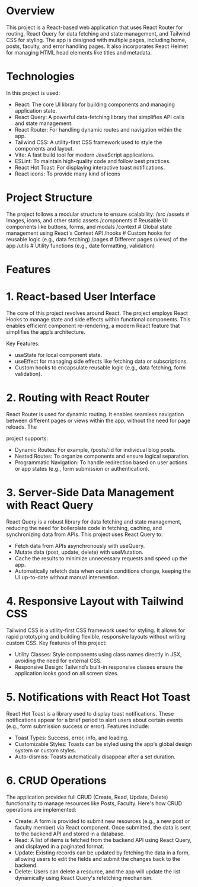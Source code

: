 # Overview
This project is a React-based web application that uses React Router for routing, React Query for data fetching and state management, and Tailwind CSS for styling. The app is designed with multiple pages, including home, posts, faculty, and error handling pages. It also incorporates React Helmet for managing HTML head elements like titles and metadata.

# Technologies
In this project is used:
- React: The core UI library for building components and managing application state.
- React Query: A powerful data-fetching library that simplifies API calls and state management.
- React Router: For handling dynamic routes and navigation within the app.
- Tailwind CSS: A utility-first CSS framework used to style the components and layout.
- Vite: A fast build tool for modern JavaScript applications.
- ESLint: To maintain high-quality code and follow best practices.
- React Hot Toast: For displaying interactive toast notifications.
- React icons: To provide many kind of icons

# Project Structure
The project follows a modular structure to ensure scalability:
/src
  /assets      # Images, icons, and other static assets
  /components  # Reusable UI components like buttons, forms, and modals
  /context     # Global state management using React's Context API
  /hooks       # Custom hooks for reusable logic (e.g., data fetching)
  /pages       # Different pages (views) of the app
  /utils       # Utility functions (e.g., date formatting, validation)

# Features
# 1. React-based User Interface
The core of this project revolves around React. The project employs React Hooks to manage state and side effects within functional components. This enables efficient component re-rendering, a modern React feature that simplifies the app’s architecture.

Key Features:
- useState for local component state.
- useEffect for managing side effects like fetching data or subscriptions.
- Custom hooks to encapsulate reusable logic (e.g., data fetching, form validation).

# 2. Routing with React Router
React Router is used for dynamic routing. It enables seamless navigation between different pages or views within the app, without the need for page reloads. The 

project supports:
- Dynamic Routes: For example, /posts/:id for individual blog posts.
- Nested Routes: To organize components and ensure logical separation.
- Programmatic Navigation: To handle redirection based on user actions or app states (e.g., form submission or authentication).

# 3. Server-Side Data Management with React Query
React Query is a robust library for data fetching and state management, reducing the need for boilerplate code in fetching, caching, and synchronizing data from APIs. This project uses React Query to:

- Fetch data from APIs asynchronously with useQuery.
- Mutate data (post, update, delete) with useMutation.
- Cache the results to minimize unnecessary requests and speed up the app.
- Automatically refetch data when certain conditions change, keeping the UI up-to-date without manual intervention.

# 4. Responsive Layout with Tailwind CSS
Tailwind CSS is a utility-first CSS framework used for styling. It allows for rapid prototyping and building flexible, responsive layouts without writing custom CSS. Key features of this project:

- Utility Classes: Style components using class names directly in JSX, avoiding the need for external CSS.
- Responsive Design: Tailwind’s built-in responsive classes ensure the application looks good on all screen sizes.

# 5. Notifications with React Hot Toast
React Hot Toast is a library used to display toast notifications. These notifications appear for a brief period to alert users about certain events (e.g., form submission success or error). Features include:

- Toast Types: Success, error, info, and loading.
- Customizable Styles: Toasts can be styled using the app's global design system or custom styles.
- Auto-dismiss: Toasts automatically disappear after a set duration.

# 6. CRUD Operations
The application provides full CRUD (Create, Read, Update, Delete) functionality to manage resources like Posts, Faculty. Here's how CRUD operations are implemented:

- Create: A form is provided to submit new resources (e.g., a new post or faculty member) via React component. Once submitted, the data is sent to the backend API and stored in a database.
- Read: A list of items is fetched from the backend API using React Query, and displayed in a paginated format.
- Update: Existing records can be updated by fetching the data in a form, allowing users to edit the fields and submit the changes back to the backend.
- Delete: Users can delete a resource, and the app will update the list dynamically using React Query's refetching mechanism.
